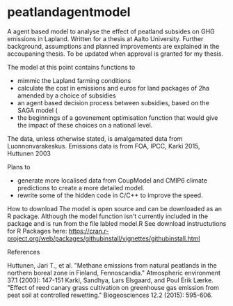 # peatlandagentmodel
A agent based model to analyse the effect of peatland subsides on GHG emissions in Lapland.
Written for a thesis at Aalto University. 
Further background, assumptions and planned improvements are explained in the accoupaning thesis.
To be updated when approval is granted for my thesis.

The model at this point contains functions to
- mimmic the Lapland farming conditions
- calculate the cost in emissions and euros for land packages of 2ha amended by a choice of subsidies
- an agent based decision process between subsidies, based on the SAGA model (
- the beginnings of a govenement optimisation function that would give the impact of these choices on a national level.

The data, unless otherwise stated, is amalgamated data from Luonnonvarakeskus.
Emissions data is from FOA, IPCC, Karki 2015, Huttunen 2003

Plans to
- generate more localised data from CoupModel and CMIP6 climate predictions to create a more detailed model.
- rewrite some of the hidden code in C/C++ to improve the speed.

How to download
The model is open source and can be downloaded as an R package.
Although the model function isn't currently included in the package and is run from the file labled model.R
See download instructutions for R Packages here: https://cran.r-project.org/web/packages/githubinstall/vignettes/githubinstall.html


References

Huttunen, Jari T., et al. "Methane emissions from natural peatlands in the northern boreal zone in Finland, Fennoscandia." Atmospheric environment 37.1 (2003): 147-151
Karki, Sandhya, Lars Elsgaard, and Poul Erik Lærke. "Effect of reed canary grass cultivation on greenhouse gas emission from peat soil at controlled rewetting." Biogeosciences 12.2 (2015): 595-606.

